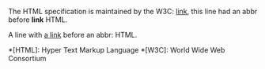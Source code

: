 The HTML specification is maintained by the W3C: [link](https://w3c.github.io/html/), this line had an abbr before **link** HTML.

A line with [a link](http://example.com) before an abbr: HTML.

*[HTML]: Hyper Text Markup Language
*[W3C]:  World Wide Web Consortium
